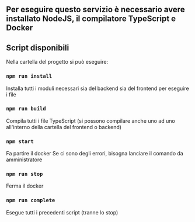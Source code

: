 ## Per eseguire questo servizio è necessario avere installato NodeJS, il compilatore TypeScript e Docker

## Script disponibili

Nella cartella del progetto si può eseguire:

### `npm run install`
Installa tutti i moduli necessari sia del backend sia del frontend per eseguire i file

### `npm run build`
Compila tutti i file TypeScript (si possono compilare anche uno ad uno all'interno della cartella del frontend o backend)

### `npm start`
Fa partire il docker
Se ci sono degli errori, bisogna lanciare il comando da amministratore

### `npm run stop`
Ferma il docker

### `npm run complete`
Esegue tutti i precedenti script (tranne lo stop)